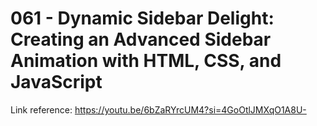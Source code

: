 # 061 - Dynamic Sidebar Delight: Creating an Advanced Sidebar Animation with HTML, CSS, and JavaScript

Link reference: https://youtu.be/6bZaRYrcUM4?si=4GoOtlJMXqO1A8U-
